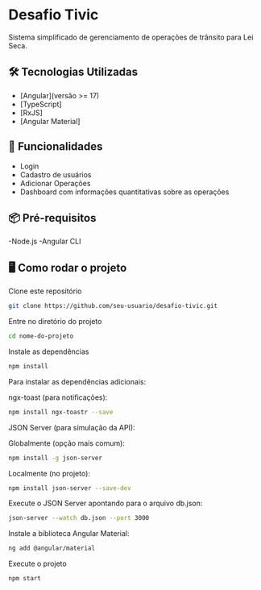 # Desafio Tivic

Sistema simplificado de gerenciamento de operações de trânsito para Lei Seca.

## 🛠️ Tecnologias Utilizadas

- [Angular](versão >= 17)
- [TypeScript]
- [RxJS]
- [Angular Material]

## 🚀 Funcionalidades

- Login
- Cadastro de usuários
- Adicionar Operações
- Dashboard com informações quantitativas sobre as operações

## 📦 Pré-requisitos

-Node.js
-Angular CLI

## 🖥️  Como rodar o projeto

Clone este repositório

```bash
git clone https://github.com/seu-usuario/desafio-tivic.git

```

Entre no diretório do projeto

```bash
cd nome-do-projeto
```

Instale as dependências

```bash
npm install
```

Para instalar as dependências adicionais:

ngx-toast (para notificações):

```bash
npm install ngx-toastr --save
```

JSON Server (para simulação da API):

Globalmente (opção mais comum):

```bash
npm install -g json-server
```

Localmente (no projeto):

```bash
npm install json-server --save-dev
```

Execute o JSON Server apontando para o arquivo db.json:

```bash
json-server --watch db.json --port 3000
```

Instale a biblioteca Angular Material:

```bash
ng add @angular/material
```

Execute o projeto

```bash
npm start
```

